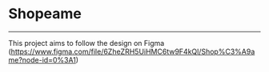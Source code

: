 <h1> Shopeame </h1>

<hr>

This project aims to follow the design on Figma (https://www.figma.com/file/6ZheZRH5UiHMC6tw9F4kQl/Shop%C3%A9ame?node-id=0%3A1)
